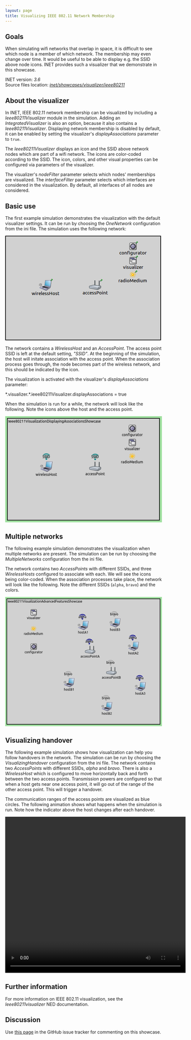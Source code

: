 ```yaml
---
layout: page
title: Visualizing IEEE 802.11 Network Membership
---
```


## Goals

When simulating wifi networks that overlap in space, it is difficult to
see which node is a member of which network. The membership may even
change over time. It would be useful to be able to display e.g. the SSID
above node icons. INET provides such a visualizer that we demonstrate in
this showcase.

INET version: <var>3.6</var><br>
Source files location: <a href="https://github.com/inet-framework/inet-showcases/tree/master/visualizer/ieee80211" target="_blank"><var>inet/showcases/visualizer/ieee80211</var></a>

## About the visualizer

In INET, IEEE 802.11 network membership can be visualized by including a
<var>Ieee80211Visualizer</var> module in the simulation. Adding an
<var>IntegratedVisualizer</var> is also an option, because it also
contains a <var>Ieee80211Visualizer</var>. Displaying network membership
is disabled by default, it can be enabled by setting the visualizer's
<var>displayAssociations</var> parameter to `true`.

The <var>Ieee80211Visualizer</var> displays an icon and the SSID above
network nodes which are part of a wifi network. The icons are
color-coded according to the SSID. The icon, colors, and other visual
properties can be configured via parameters of the visualizer.
<!--The icon is also displayed above nodes that create the networks, e.g. access points.-->
<!--Additionally, the icon indicates the signal strength present at the
location of a given node. TODO: how is it indicated? and how does it work?-->

The visualizer's <var>nodeFilter</var> parameter selects which nodes'
memberships are visualized. The <var>interfaceFilter</var> parameter
selects which interfaces are considered in the visualization. By
default, all interfaces of all nodes are considered.

## Basic use

The first example simulation demonstrates the visualization with the
default visualizer settings. It can be run by choosing the
<var>OneNetwork</var> configuration from the ini file. The simulation
uses the following network:

<img class="screen" src="simplenetwork.png">

The network contains a <var>WirelessHost</var> and an
<var>AccessPoint</var>. The access point SSID is left at the default
setting, <var>"SSID"</var>. At the beginning of the simulation, the host
will initate association with the access point. When the association
process goes through, the node becomes part of the wireless network, and
this should be indicated by the icon.

The visualization is activated with the visualizer's
<var>displayAssociations</var> parameter:

<p><div class="snippet">
*.visualizer.*.ieee80211Visualizer.displayAssociations = true
</div></p>

When the simulation is run for a while, the network will look like the
following. Note the icons above the host and the access point.

<img class="screen" src="displayassoc.png">

## Multiple networks

The following example simulation demonstrates the visualization when
multiple networks are present. The simulation can be run by choosing the
<var>MultipleNetworks</var> configuration from the ini file.

The network contains two <var>AccessPoints</var> with different SSIDs,
and three <var>WirelessHosts</var> configured to associate with each. We
will see the icons being color-coded. When the association processes
take place, the network will look like the following. Note the different
SSIDs (`alpha`, `bravo`) and the colors.

<img class="screen" src="advanced.png"> <!--
TODO
There are 2 wireless networks, with different colors.
The icon indicates signal strength. The node close to access point alpha has the strongest signal,
the node farther away from access point alpha has the second strongest.
The wall reduces the strength of the signal from access point bravo. It depends on distance as well.
So, A1 has 4 bars, A2 3 bars, B1 2 bars, B2 one bar. Or something like that.
-->

## Visualizing handover

The following example simulation shows how visualization can help you
follow handovers in the network. The simulation can be run by choosing
the <var>VisualizingHandover</var> configuration from the ini file. The
network contains two <var>AccessPoints</var> with different SSIDs,
<var>alpha</var> and <var>bravo</var>. There is also a
<var>WirelessHost</var> which is configured to move horizontally back
and forth between the two access points. Transmission powers are
configured so that when a host gets near one access point, it will go
out of the range of the other access point. This will trigger a
handover.

The communication ranges of the access points are visualized as blue
circles. The following animation shows what happens when the simulation
is run. Note how the indicator above the host changes after each
handover.

<video controls loop autoplay src="handover9.mp4" width="580" height="500" onclick="this.paused ? this.play() : this.pause();">
</video>

## Further information

For more information on IEEE 802.11 visualization, see the
<var>Ieee80211visualizer</var> NED documentation.

## Discussion

Use <a href="https://github.com/inet-framework/inet-showcases/issues/4" target="_blank">this page</a> 
in the GitHub issue tracker for commenting on this showcase.

